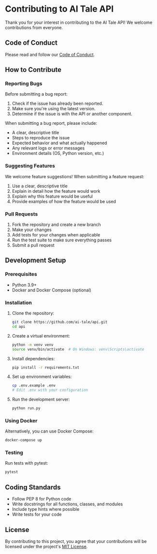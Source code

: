 # Contributing to AI Tale API

Thank you for your interest in contributing to the AI Tale API! We welcome contributions from everyone.

## Code of Conduct

Please read and follow our [Code of Conduct](CODE_OF_CONDUCT.md).

## How to Contribute

### Reporting Bugs

Before submitting a bug report:

1. Check if the issue has already been reported.
2. Make sure you're using the latest version.
3. Determine if the issue is with the API or another component.

When submitting a bug report, please include:

- A clear, descriptive title
- Steps to reproduce the issue
- Expected behavior and what actually happened
- Any relevant logs or error messages
- Environment details (OS, Python version, etc.)

### Suggesting Features

We welcome feature suggestions! When submitting a feature request:

1. Use a clear, descriptive title
2. Explain in detail how the feature would work
3. Explain why this feature would be useful
4. Provide examples of how the feature would be used

### Pull Requests

1. Fork the repository and create a new branch
2. Make your changes
3. Add tests for your changes when applicable
4. Run the test suite to make sure everything passes
5. Submit a pull request

## Development Setup

### Prerequisites

- Python 3.9+
- Docker and Docker Compose (optional)

### Installation

1. Clone the repository:
   ```bash
   git clone https://github.com/ai-tale/api.git
   cd api
   ```

2. Create a virtual environment:
   ```bash
   python -m venv venv
   source venv/bin/activate  # On Windows: venv\Scripts\activate
   ```

3. Install dependencies:
   ```bash
   pip install -r requirements.txt
   ```

4. Set up environment variables:
   ```bash
   cp .env.example .env
   # Edit .env with your configuration
   ```

5. Run the development server:
   ```bash
   python run.py
   ```

### Using Docker

Alternatively, you can use Docker Compose:

```bash
docker-compose up
```

### Testing

Run tests with pytest:

```bash
pytest
```

## Coding Standards

- Follow PEP 8 for Python code
- Write docstrings for all functions, classes, and modules
- Include type hints where possible
- Write tests for your code

## License

By contributing to this project, you agree that your contributions will be licensed under the project's [MIT License](LICENSE). 